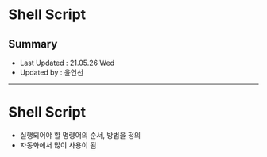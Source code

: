 Shell Script
====================================
## Summary
- Last Updated : 21.05.26 Wed   
- Updated by : 윤연선
-----------------------------------

# Shell Script
* 실행되어야 할 명령어의 순서, 방법을 정의
* 자동화에서 많이 사용이 됨

